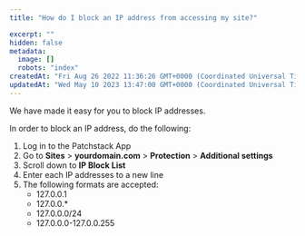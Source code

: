 ```yaml
---
title: "How do I block an IP address from accessing my site?"

excerpt: ""
hidden: false
metadata: 
  image: []
  robots: "index"
createdAt: "Fri Aug 26 2022 11:36:26 GMT+0000 (Coordinated Universal Time)"
updatedAt: "Wed May 10 2023 13:47:00 GMT+0000 (Coordinated Universal Time)"
---
```

We have made it easy for you to block IP addresses.

In order to block an IP address, do the following:

<ol><li>Log in to the Patchstack App</li>
<li>Go to <b>Sites</b> > <b>yourdomain.com</b> > <b>Protection</b> > <b>Additional settings</b></li>
<li>Scroll down to <b>IP Block List</b></li>
<li>Enter each IP addresses to a new line</li>
<li>The following formats are accepted:
<ul><li>
127.0.0.1</li>
<li>127.0.0.*</li>
<li>127.0.0.0/24</li>
<li>127.0.0.0-127.0.0.255</li></ul></li></ol>
